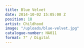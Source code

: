 ```yaml
---
title: Blue Velvet
date: 2014-10-02 15:05:00 Z
position: 18
artist: Childhood
image: "/uploads/blue-velvet.jpg"
catalogue-number: HA011
format: 7" / Digital
---
```



